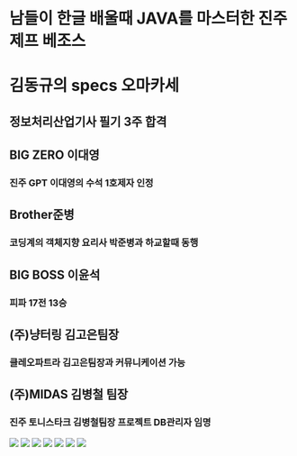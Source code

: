 # 남들이 한글 배울때 JAVA를 마스터한 진주 제프 베조스 
# 김동규의 specs 오마카세
## 정보처리산업기사 필기 3주 합격
## BIG ZERO 이대영
### 진주 GPT 이대영의 수석 1호제자 인정
## Brother준병
### 코딩계의 객체지향 요리사 박준병과 하교할때 동행
## BIG BOSS 이윤석
### 피파 17전 13승
## (주)냥터링 김고은팀장
###  클레오파트라 김고은팀장과 커뮤니케이션 가능
## (주)MIDAS 김병철 팀장
###  진주 토니스타크 김병철팀장 프로젝트 DB관리자 임명
![](https://img.shields.io/badge/Linux-FCC624?style=for-the-badge&logo=linux&logoColor=black)
![](https://img.shields.io/badge/Ubuntu-E95420?style=for-the-badge&logo=ubuntu&logoColor=white)
![](https://img.shields.io/badge/JavaScript-F7DF1E?style=for-the-badge&logo=JavaScript&logoColor=white)
![](https://img.shields.io/badge/Node.js-43853D?style=for-the-badge&logo=node.js&logoColor=white)
![](https://img.shields.io/badge/Python-14354C?style=for-the-badge&logo=python&logoColor=white)
![](https://img.shields.io/badge/Java-ED8B00?style=for-the-badge&logo=openjdk&logoColor=white)
![](https://img.shields.io/badge/MySQL-00000F?style=for-the-badge&logo=mysql&logoColor=white)
